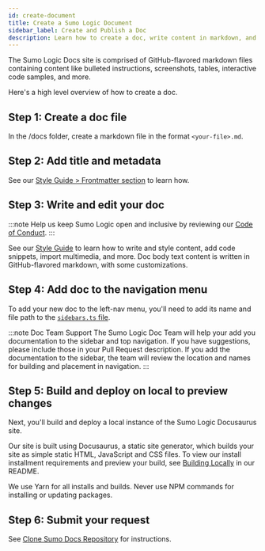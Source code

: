 ```yaml
---
id: create-document
title: Create a Sumo Logic Document
sidebar_label: Create and Publish a Doc
description: Learn how to create a doc, write content in markdown, and submit your changes to our repo.
---
```


The Sumo Logic Docs site is comprised of GitHub-flavored markdown files containing content like bulleted instructions, screenshots, tables, interactive code samples, and more.

Here's a high level overview of how to create a doc.

## Step 1: Create a doc file

In the /docs folder, create a markdown file in the format `<your-file>.md`.

## Step 2: Add title and metadata

See our [Style Guide > Frontmatter section](/docs/contributing/style-guide#frontmatter) to learn how.

## Step 3: Write and edit your doc

:::note
Help us keep Sumo Logic open and inclusive by reviewing our [Code of Conduct](/docs/contributing/code-of-conduct).
:::

See our [Style Guide](/docs/contributing/style-guide) to learn how to write and style content, add code snippets, import multimedia, and more. Doc body text content is written in GitHub-flavored markdown, with some customizations.


## Step 4: Add doc to the navigation menu

To add your new doc to the left-nav menu, you'll need to add its name and file path to the [`sidebars.ts` file](https://github.com/SumoLogic/sumologic-documentation/blob/main/sidebars.ts).

:::note Doc Team Support
The Sumo Logic Doc Team will help your add you documentation to the sidebar and top navigation. If you have suggestions, please include those in your Pull Request description. If you add the documentation to the sidebar, the team will review the location and names for building and placement in navigation.
:::

## Step 5: Build and deploy on local to preview changes

Next, you'll build and deploy a local instance of the Sumo Logic Docusaurus site.

Our site is built using Docusaurus, a static site generator, which builds your site as simple static HTML, JavaScript and CSS files. To view our install installment requirements and preview your build, see [Building Locally](https://github.com/SumoLogic/sumologic-documentation#building-locally) in our README.

We use Yarn for all installs and builds. Never use NPM commands for installing or updating packages.

## Step 6: Submit your request

See [Clone Sumo Docs Repository](/docs/contributing#clone-sumo-docs-repository) for instructions.
